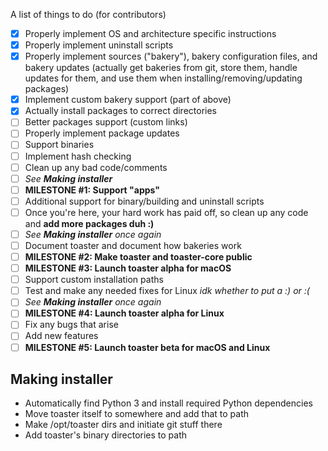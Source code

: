 A list of things to do (for contributors)

- [x] Properly implement OS and architecture specific instructions
- [x] Properly implement uninstall scripts
- [x] Properly implement sources ("bakery"), bakery configuration files, and bakery updates (actually get bakeries from git, store them, handle updates for them, and use them when installing/removing/updating packages)
- [x] Implement custom bakery support (part of above)
- [x] Actually install packages to correct directories
- [ ] Better packages support (custom links)
- [ ] Properly implement package updates
- [ ] Support binaries
- [ ] Implement hash checking
- [ ] Clean up any bad code/comments
- [ ] *See **Making installer***
- [ ] **MILESTONE #1: Support "apps"**
- [ ] Additional support for binary/building and uninstall scripts
- [ ] Once you're here, your hard work has paid off, so clean up any code and **add more packages duh :)**
- [ ] *See **Making installer** once again*
- [ ] Document toaster and document how bakeries work
- [ ] **MILESTONE #2: Make toaster and toaster-core public**
- [ ] **MILESTONE #3: Launch toaster alpha for macOS**
- [ ] Support custom installation paths
- [ ] Test and make any needed fixes for Linux *idk whether to put a :) or :(*
- [ ] *See **Making installer** once again*
- [ ] **MILESTONE #4: Launch toaster alpha for Linux**
- [ ] Fix any bugs that arise
- [ ] Add new features
- [ ] **MILESTONE #5: Launch toaster beta for macOS and Linux**

## Making installer

- Automatically find Python 3 and install required Python dependencies
- Move toaster itself to somewhere and add that to path
- Make /opt/toaster dirs and initiate git stuff there
- Add toaster's binary directories to path
